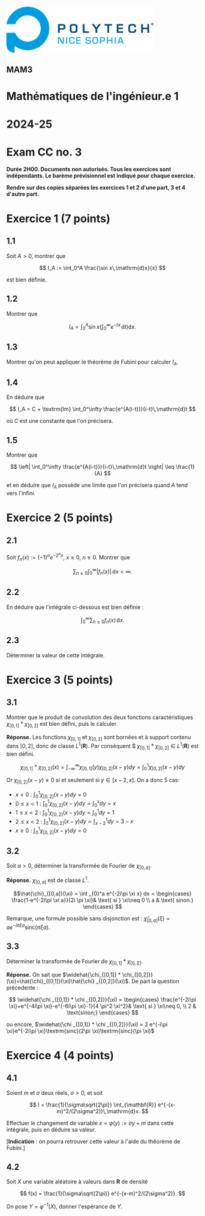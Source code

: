 ![PNS](https://raw.githubusercontent.com/pns-mam/mi1/master/logo-pns.png)

## MAM3

# Mathématiques de l'ingénieur.e 1
# 2024-25
# Exam CC no. 3

**Durée 2H00. Documents non autorisés. Tous les exercices sont indépendants. Le barème prévisionnel est indiqué pour chaque exercice.**

**Rendre sur des copies séparées les exercices 1 et 2 d'une part, 3 et 4 d'autre part.** 

# Exercice 1 (7 points)

## 1.1

Soit $A > 0$, montrer que

$$ I_A := \int_0^A \frac{\sin x\,\mathrm{d}x}{x} $$

est bien définie.

## 1.2

Montrer que

$$ I_A = \int_0^A \sin x \left( \int_0^\infty e^{-tx}\,\mathrm{d}t \right) \mathrm{d}x. $$

## 1.3

Montrer qu'on peut appliquer le théorème de Fubini pour calculer $I_A$.

## 1.4

En déduire que

$$ I_A = C + \textrm{Im} \int_0^\infty \frac{e^{A(i-t)}}{i-t}\,\mathrm{d}t $$

où $C$ est une constante que l'on précisera.

## 1.5

Montrer que

$$ \left| \int_0^\infty \frac{e^{A(i-t)}}{i-t}\,\mathrm{d}t \right| \leq \frac{1}{A} $$

et en déduire que $I_A$ possède une limite que l'on précisera quand $A$ tend vers l'infini.

# Exercice 2 (5 points)

## 2.1 

Soit $f_n(x) := (-1)^n e^{-2^n x}$, $x \geq 0$, $n \geq 0$. Montrer que

$$ \sum_{n \geq 0} \int_0^\infty |f_n(x)|\,\mathrm{d}x < \infty. $$

## 2.2

En déduire que l'intégrale ci-dessous est bien définie : 

$$ \int_0^\infty \sum_{n \geq 0} f_n(x)\,\mathrm{d}x. $$

## 2.3

Déterminer la valeur de cette intégrale.

# Exercice 3 (5 points)

## 3.1 

Montrer que le produit de convolution des deux fonctions caractéristiques $\chi_{[0,1]} * \chi_{[0,2]}$ est bien défini, puis le calculer.

**Réponse.** Les fonctions  $\chi_{[0,1]}$ et  $\chi_{[0,2]}$ sont bornées et à support contenu dans $[0,2]$, donc de classe $L^1(\mathbf{R})$. Par conséquent $ $\chi_{[0,1]} * \chi_{[0,2]}\in L^1(\mathbf{R})$ est bien défini.

$$\chi_{[0,1]} * \chi_{[0,2]}(x)= \int_{-\infty}^\infty \chi_{[0,1]}(y) \chi_{[0,2]}(x-y)dy=\int_0^1 \chi_{[0,2]}(x-y)dy$$

Or $\chi_{[0,2]}(x-y)\neq 0$ si et seulement si $y\in [x-2,x]$. On a donc 5 cas:

* $x<0$ : $\int_0^1 \chi_{[0,2]}(x-y)dy = 0$
* $0\leq x <1$ : $\int_0^1 \chi_{[0,2]}(x-y)dy = \int_0^x dy = x$
* $1\leq x<2$ : $\int_0^1 \chi_{[0,2]}(x-y)dy = \int_0^1 dy = 1$
* $2\leq x<2$ : $\int_0^1 \chi_{[0,2]}(x-y)dy = \int_{x-2}^1 dy = 3-x$
* $x\geq 0$ : $\int_0^1 \chi_{[0,2]}(x-y)dy = 0$

  
## 3.2

Soit $a > 0$, déterminer la transformée de Fourier de $\chi_{[0,a]}$.

**Réponse.** $\chi_{[0,a]}$ est de classe $L^1$.

$$\hat{\chi}_{[0,a]}(\xi) = \int _{0}^a e^{-2i\pi \xi x} dx =
\begin{cases}
     \frac{1-e^{-2i\pi \xi a}}{2i \pi \xi}& \text{ si } \xi\neq 0 
     \\
    a & \text{ sinon.}
\end{cases}
$$

Remarque, une formule possible sans disjonction est : $\hat{\chi}_{[0,a]}(\xi)=a e^{-i\pi \xi a}\textrm{sinc}(\pi \xi a)$.

## 3.3

Déterminer la transformée de Fourier de $\chi_{[0,1]} * \chi_{[0,2]}$.

**Réponse.** On sait que $\widehat{\chi_{[0,1]} * \chi_{[0,2]}}(\xi)=\hat{\chi}_{[0,1]}(\xi)\hat{\chi} _{[0,2]}(\xi)$. De part la question précedente :

$$
\widehat{\chi _{[0,1]} * \chi _{[0,2]}}(\xi) =
\begin{cases}
     \frac{e^{-2i\pi \xi}+e^{-4i\pi \xi}-e^{-6i\pi \xi}-1}{4 \pi^2 \xi^2}& \text{ si } \xi\neq 0, 
     \\
    2 & \text{sinon;}
\end{cases}
$$

ou encore, $\widehat{\chi _{[0,1]} * \chi _{[0,2]}}(\xi) = 2 e^{-i\pi \xi}e^{-2i\pi \xi}\textrm{sinc}(2\pi \xi)\textrm{sinc}(\pi \xi)$


# Exercice 4 (4 points)

## 4.1

Soient $m$ et $\sigma$ deux réels, $\sigma > 0$, et soit

$$ I = \frac{1}{\sigma\sqrt{2\pi}} \int_{\mathbf{R}} e^{-(x-m)^2/(2\sigma^2)}\,\mathrm{d}x. $$

Effectuer le changement de variable $x = \varphi(y) := \sigma y + m$ dans cette intégrale, puis en déduire sa valeur. 

[**Indication** : on pourra retrouver cette valeur à l'aide du théorème de Fubini.]

## 4.2

Soit $X$ une variable aléatoire à valeurs dans $\mathbf{R}$ de densité

$$ f(x) = \frac{1}{\sigma\sqrt{2\pi}} e^{-(x-m)^2/(2\sigma^2)}. $$

On pose $Y = \varphi^{-1}(X)$, donner l'espérance de $Y$.
